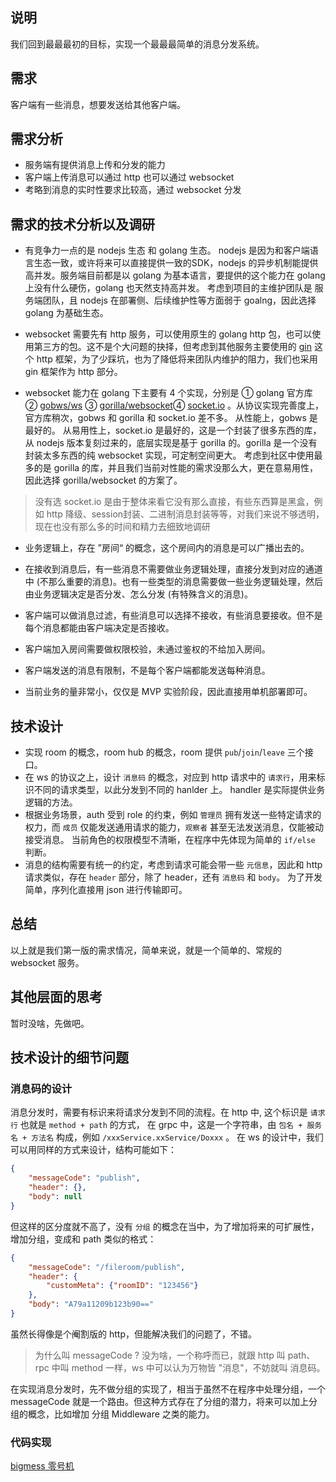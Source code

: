 ## 说明

我们回到最最最初的目标，实现一个最最最简单的消息分发系统。

## 需求

客户端有一些消息，想要发送给其他客户端。


## 需求分析

- 服务端有提供消息上传和分发的能力
- 客户端上传消息可以通过 http 也可以通过 websocket
- 考略到消息的实时性要求比较高，通过 websocket 分发

## 需求的技术分析以及调研

- 有竞争力一点的是 nodejs 生态 和 golang 生态。 nodejs 是因为和客户端语言生态一致，或许将来可以直接提供一致的SDK，nodejs 的异步机制能提供高并发。服务端目前都是以 golang 为基本语言，要提供的这个能力在 golang 上没有什么硬伤，golang 也天然支持高并发。 考虑到项目的主维护团队是 服务端团队，且 nodejs 在部署侧、后续维护性等方面弱于 goalng，因此选择 golang 为基础生态。

- websocket 需要先有 http 服务，可以使用原生的 golang http 包，也可以使用第三方的包。这不是个大问题的抉择，但考虑到其他服务主要使用的 [gin](https://github.com/gin-gonic/gin) 这个 http 框架，为了少踩坑，也为了降低将来团队内维护的阻力，我们也采用 gin 框架作为 http 部分。

- websocket 能力在 golang 下主要有 4 个实现，分别是 ① golang 官方库  ② [gobws/ws](https://github.com/gobwas/ws) ③ [gorilla/websocket](https://github.com/gorilla/websocket)④ [socket.io](https://github.com/googollee/go-socket.io) 。从协议实现完善度上，官方库稍次，gobws 和 gorilla 和 socket.io 差不多。 从性能上，gobws 是最好的。 从易用性上，socket.io 是最好的，这是一个封装了很多东西的库，从 nodejs 版本复刻过来的，底层实现是基于 gorilla 的。gorilla 是一个没有封装太多东西的纯 websocket 实现，可定制空间更大。 考虑到社区中使用最多的是 gorilla 的库，并且我们当前对性能的需求没那么大，更在意易用性，因此选择 gorilla/websocket 的方案了。 
> 没有选 socket.io 是由于整体来看它没有那么直接，有些东西算是黑盒，例如 http 降级、session封装、二进制消息封装等等，对我们来说不够透明，现在也没有那么多的时间和精力去细致地调研

- 业务逻辑上，存在 ”房间“ 的概念，这个房间内的消息是可以广播出去的。
- 在接收到消息后，有一些消息不需要做业务逻辑处理，直接分发到对应的通道中 (不那么重要的消息)。也有一些类型的消息需要做一些业务逻辑处理，然后由业务逻辑决定是否分发、怎么分发 (有特殊含义的消息)。
- 客户端可以做消息过滤，有些消息可以选择不接收，有些消息要接收。但不是每个消息都能由客户端决定是否接收。
- 客户端加入房间需要做权限校验，未通过鉴权的不给加入房间。
- 客户端发送的消息有限制，不是每个客户端都能发送每种消息。

- 当前业务的量非常小，仅仅是 MVP 实验阶段，因此直接用单机部署即可。

## 技术设计

- 实现 room 的概念，room hub 的概念，room 提供 `pub`/`join`/`leave` 三个接口。
- 在 ws 的协议之上，设计 `消息码` 的概念，对应到 http 请求中的 `请求行`，用来标识不同的请求类型，以此分发到不同的 hanlder 上。 handler 是实际提供业务逻辑的方法。
- 根据业务场景，auth 受到 role 的约束，例如 `管理员` 拥有发送一些特定请求的权力，而 `成员` 仅能发送通用请求的能力，`观察者` 甚至无法发送消息，仅能被动接受消息。 当前角色的权限模型不清晰，在程序中先体现为简单的 `if/else` 判断。
- 消息的结构需要有统一的约定，考虑到请求可能会带一些 `元信息`，因此和 http 请求类似，存在 `header` 部分，除了 header，还有 `消息码` 和 `body`。 为了开发简单，序列化直接用 json 进行传输即可。

## 总结

以上就是我们第一版的需求情况，简单来说，就是一个简单的、常规的 websocket 服务。

## 其他层面的思考

暂时没啥，先做吧。


## 技术设计的细节问题

### 消息码的设计

消息分发时，需要有标识来将请求分发到不同的流程。在 http 中, 这个标识是 `请求行` 也就是 `method + path` 的方式， 在 grpc 中，这是一个字符串，由 `包名 + 服务名 + 方法名` 构成，例如 `/xxxService.xxService/Doxxx` 。 在 ws 的设计中，我们可以用同样的方式来设计，结构可能如下：
```json
{
    "messageCode": "publish",
    "header": {},
    "body": null
}
```
但这样的区分度就不高了，没有 `分组` 的概念在当中，为了增加将来的可扩展性，增加分组，变成和 path 类似的格式：
```json
{
    "messageCode": "/fileroom/publish",
    "header": {
        "customMeta": {"roomID": "123456"}
    },
    "body": "A79a11209b123b90=="
}
```

虽然长得像是个阉割版的 http，但能解决我们的问题了，不错。
> 为什么叫 messageCode ? 没为啥，一个称呼而已，就跟 http 叫 path、 rpc 中叫 method 一样，ws 中可以认为万物皆 "消息"，不妨就叫 消息码。

在实现消息分发时，先不做分组的实现了，相当于虽然不在程序中处理分组，一个 messageCode 就是一个路由。但这种方式存在了分组的潜力，将来可以加上分组的概念，比如增加 分组 Middleware 之类的能力。

### 代码实现

[bigmess 零号机](https://github.com/iamlongalong/bigmess/tree/main/m0)
